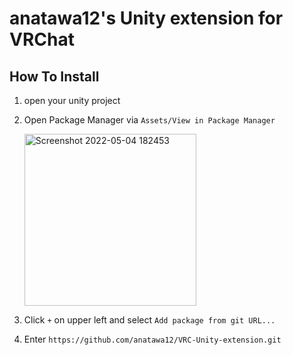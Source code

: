 ﻿# anatawa12's Unity extension for VRChat

## How To Install

1. open your unity project
2. Open Package Manager via `Assets/View in Package Manager`

   <img width="275" alt="Screenshot 2022-05-04 182453" src="https://user-images.githubusercontent.com/22656849/166655269-367e33fe-85f2-4123-b399-6bf0ae2ec13e.png">
3. Click `+` on upper left and select `Add package from git URL...`
4. Enter `https://github.com/anatawa12/VRC-Unity-extension.git`
